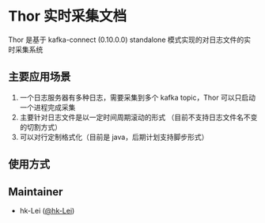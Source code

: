 # Thor 实时采集文档

Thor 是基于 kafka-connect (0.10.0.0) standalone 模式实现的对日志文件的实时采集系统

## 主要应用场景

1. 一个日志服务器有多种日志，需要采集到多个 kafka topic，Thor 可以只启动一个进程完成采集
2. 主要针对日志文件是以一定时间周期滚动的形式 （目前不支持日志文件名不变的切割方式）
3. 可以对行定制格式化（目前是 java，后期计划支持脚步形式）

## 使用方式


## Maintainer

* hk-Lei ([@hk-Lei](moxingxing.lei@gmail.com))